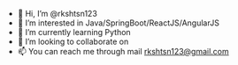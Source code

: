 - 👋 Hi, I’m @rkshtsn123
- 👀 I’m interested in Java/SpringBoot/ReactJS/AngularJS
- 🌱 I’m currently learning Python
- 💞️ I’m looking to collaborate on 
- 📫 You can reach me through mail rkshtsn123@gmail.com

<!---
rkshtsn123/rkshtsn123 is a ✨ special ✨ repository because its `README.md` (this file) appears on your GitHub profile.
You can click the Preview link to take a look at your changes.
--->
